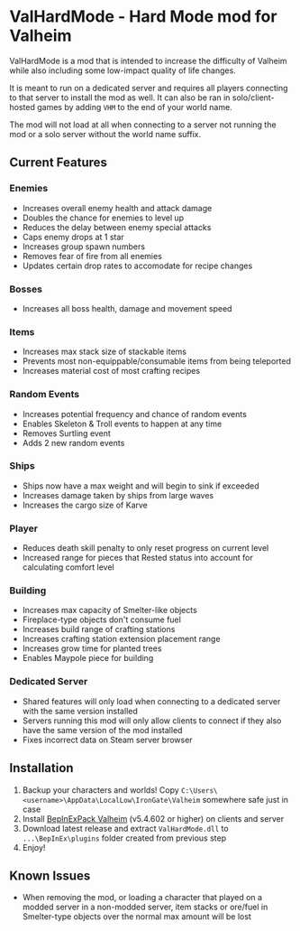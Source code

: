 # ValHardMode - Hard Mode mod for Valheim
ValHardMode is a mod that is intended to increase the difficulty of Valheim while also including some low-impact quality of life changes.

It is meant to run on a dedicated server and requires all players connecting to that server to install the mod as well. It can also be ran in solo/client-hosted games by adding `VHM` to the end of your world name.

The mod will not load at all when connecting to a server not running the mod or a solo server without the world name suffix.

## Current Features

### Enemies
* Increases overall enemy health and attack damage
* Doubles the chance for enemies to level up
* Reduces the delay between enemy special attacks
* Caps enemy drops at 1 star
* Increases group spawn numbers
* Removes fear of fire from all enemies
* Updates certain drop rates to accomodate for recipe changes

### Bosses
* Increases all boss health, damage and movement speed

### Items
* Increases max stack size of stackable items
* Prevents most non-equippable/consumable items from being teleported
* Increases material cost of most crafting recipes

### Random Events
* Increases potential frequency and chance of random events
* Enables Skeleton & Troll events to happen at any time
* Removes Surtling event
* Adds 2 new random events

### Ships
* Ships now have a max weight and will begin to sink if exceeded
* Increases damage taken by ships from large waves
* Increases the cargo size of Karve

### Player
* Reduces death skill penalty to only reset progress on current level
* Increased range for pieces that Rested status into account for calculating comfort level

### Building
* Increases max capacity of Smelter-like objects
* Fireplace-type objects don't consume fuel
* Increases build range of crafting stations
* Increases crafting station extension placement range
* Increases grow time for planted trees
* Enables Maypole piece for building

### Dedicated Server
* Shared features will only load when connecting to a dedicated server with the same version installed
* Servers running this mod will only allow clients to connect if they also have the same version of the mod installed
* Fixes incorrect data on Steam server browser

## Installation

1. Backup your characters and worlds! Copy `C:\Users\<username>\AppData\LocalLow\IronGate\Valheim` somewhere safe just in case
2. Install [BepInExPack Valheim](https://valheim.thunderstore.io/package/denikson/BepInExPack_Valheim/) (v5.4.602 or higher) on clients and server
3. Download latest release and extract `ValHardMode.dll` to `...\BepInEx\plugins` folder created from previous step
4. Enjoy!


## Known Issues

* When removing the mod, or loading a character that played on a modded server in a non-modded server, item stacks or ore/fuel in Smelter-type objects over the normal max amount will be lost